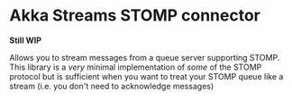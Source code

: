 # Akka Streams STOMP connector

**Still WIP**


Allows you to stream messages from a queue server supporting STOMP.
This library is a *very* minimal implementation of *some* of the STOMP protocol but is sufficient when
you want to treat your STOMP queue like a stream (i.e. you don't need to acknowledge messages)
